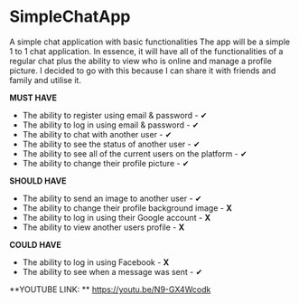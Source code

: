 # SimpleChatApp
A simple chat application with basic functionalities
The app will be a simple 1 to 1 chat application. In essence, it will have all of the functionalities of a regular chat plus the ability to view who is online and manage a profile picture. I decided to go with this because I can share it with friends and family and utilise it.

**MUST HAVE**
- The ability to register using email & password - ✔ 
- The ability to log in using email & password - ✔ 
- The ability to chat with another user - ✔ 
- The ability to see the status of another user - ✔ 
- The ability to see all of the current users on the platform - ✔ 
- The ability to change their profile picture - ✔ 


**SHOULD HAVE**
- The ability to send an image to another user - ✔ 
- The ability to change their profile background image - **X**
- The ability to log in using their Google account - **X**
- The ability to view another users profile - **X**

**COULD HAVE**
- The ability to log in using Facebook - **X**
- The ability to see when a message was sent  - ✔ 

**YOUTUBE LINK: ** https://youtu.be/N9-GX4Wcodk
